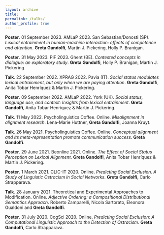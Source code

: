 ```yaml
---
layout: archive
title: 
permalink: /talks/
author_profile: true
---
```

**Poster**. 01 September 2023. AMLaP 2023. San Sebastian/Donosti (SP). _Lexical entrainment in human-machine interaction: effects of competence and attention_. **Greta Gandolfi**, Martin J. Pickering, Holly P. Branigan.

**Poster**. 31 May 2023. PiF 2023. Ghent (BE). _Contested concepts in dialogue: an exploratory study_. **Greta Gandolfi**, Holly P. Branigan, Martin J. Pickering.

**Talk**. 22 September 2022. XPRAG 2022. Pavia (IT). _Social status modulates lexical entrainment, but only when we are paying attention_. **Greta Gandolfi**, Anita Tobar Henríquez & Martin J. Pickering.

**Poster**. 09 September 2022. AMLaP 2022. York (UK). _Social status, language use, and context: Insights from lexical entrainment_. **Greta Gandolfi**, Anita Tobar Henríquez & Martin J. Pickering.

**Talk**. 11 May 2022. Psycholinguistics Coffee. Online. _Misalignment in alignment research_. Lena-Marie Huttner, **Greta Gandolfi**, Joanna Kruyt.

**Talk**. 26 May 2021. Psycholinguistics Coffee. Online. _Conceptual alignment and its meta-representation promote communication success_. **Greta Gandolfi**. 

**Poster**. 29 June 2021. Beonline 2021. Online. _The Effect of Social Status Perception on Lexical Alignment_. **Greta Gandolfi**, Anita Tobar Henríquez & Martin J. Pickering.

**Poster**. 1 March 2021. CLIC-IT 2020. Online. _Predicting Social Exclusion. A Study of Linguistic Ostracism in Social Networks_. **Greta Gandolfi**, Carlo Strapparava.

**Talk**. 28 January 2021. Theoretical and Experimental Approaches to Modification. Online. _Adjective Ordering: a Compositional Distributional Semantics Approach_. Roberto Zamparelli, Nicola Sartorato, Eleonora Gualdoni and **Greta Gandolfi**. 

**Poster**. 31 July 2020. CogSci 2020. Online. _Predicting Social Exclusion: A Computational Linguistic Approach to the Detection of Ostracism._ **Greta Gandolfi**, Carlo Strapparava.

